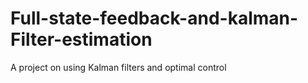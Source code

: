 # Full-state-feedback-and-kalman-Filter-estimation
A project on using Kalman filters and optimal control
